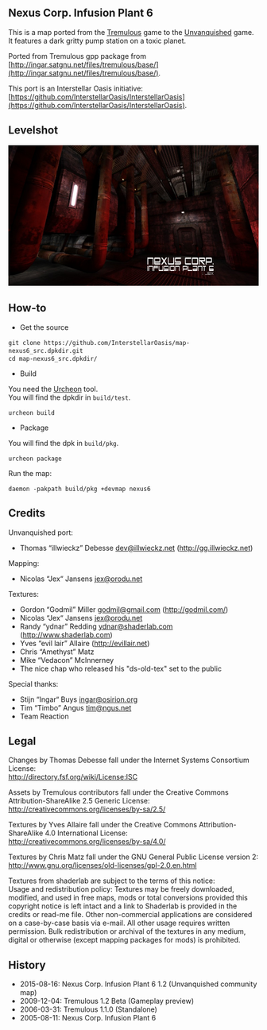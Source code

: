 Nexus Corp. Infusion Plant 6
----------------------------

This is a map ported from the [Tremulous](http://tremulous.net/) game to the [Unvanquished](https://www.unvanquished.net/) game. It features a dark gritty pump station on a toxic planet.

Ported from Tremulous gpp package from [http://ingar.satgnu.net/files/tremulous/base/](http://ingar.satgnu.net/files/tremulous/base/).

This port is an Interstellar Oasis initiative: [https://github.com/InterstellarOasis/InterstellarOasis](https://github.com/InterstellarOasis/InterstellarOasis).

Levelshot
---------

![Levelshot](meta/nexus6/nexus6_web.jpg)

How-to
------

* Get the source

```
git clone https://github.com/InterstellarOasis/map-nexus6_src.dpkdir.git
cd map-nexus6_src.dpkdir/
```

* Build

You need the [Urcheon](https://github.com/illwieckz/Urcheon) tool.  
You will find the dpkdir in `build/test`.

```
urcheon build
```

* Package

You will find the dpk in `build/pkg`.

```
urcheon package
```

Run the map:

```
daemon -pakpath build/pkg +devmap nexus6
```

Credits
-------

Unvanquished port:

* Thomas “illwieckz” Debesse <dev@illwieckz.net> (http://gg.illwieckz.net)

Mapping:

* Nicolas “Jex“ Jansens <jex@orodu.net>

Textures:

* Gordon “Godmil” Miller <godmil@gmail.com> (http://godmil.com/)
* Nicolas “Jex“ Jansens <jex@orodu.net>
* Randy “ydnar” Redding <ydnar@shaderlab.com> (http://www.shaderlab.com)
* Yves “evil lair” Allaire (http://evillair.net)
* Chris “Amethyst” Matz
* Mike “Vedacon” McInnerney
* The nice chap who released his "ds-old-tex" set to the public

Special thanks:

* Stijn “Ingar“ Buys <ingar@osirion.org>
* Tim “Timbo” Angus <tim@ngus.net>
* Team Reaction

Legal
-----

Changes by Thomas Debesse fall under the Internet Systems Consortium License:  
http://directory.fsf.org/wiki/License:ISC

Assets by Tremulous contributors fall under the Creative Commons Attribution-ShareAlike 2.5 Generic License:  
http://creativecommons.org/licenses/by-sa/2.5/

Textures by Yves Allaire fall under the Creative Commons Attribution-ShareAlike 4.0 International License:  
http://creativecommons.org/licenses/by-sa/4.0/

Textures by Chris Matz fall under the GNU General Public License version 2:  
http://www.gnu.org/licenses/old-licenses/gpl-2.0.en.html

Textures from shaderlab are subject to the terms of this notice:  
Usage and redistribution policy: Textures may be freely downloaded, modified, and used in free maps, mods or total conversions provided this copyright notice is left intact and a link to Shaderlab is provided in the credits or read-me file. Other non-commercial applications are considered on a case-by-case basis via e-mail. All other usage requires written permission. Bulk redistribution or archival of the textures in any medium, digital or otherwise (except mapping packages for mods) is prohibited.

History
-------

* 2015-08-16:	Nexus Corp. Infusion Plant 6 1.2 (Unvanquished community map)
* 2009-12-04:	Tremulous 1.2 Beta (Gameplay preview)
* 2006-03-31:	Tremulous 1.1.0 (Standalone)
* 2005-08-11:	Nexus Corp. Infusion Plant 6
